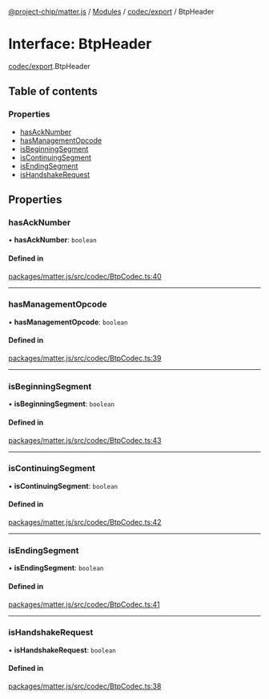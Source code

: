 [@project-chip/matter.js](../README.md) / [Modules](../modules.md) / [codec/export](../modules/codec_export.md) / BtpHeader

# Interface: BtpHeader

[codec/export](../modules/codec_export.md).BtpHeader

## Table of contents

### Properties

- [hasAckNumber](codec_export.BtpHeader.md#hasacknumber)
- [hasManagementOpcode](codec_export.BtpHeader.md#hasmanagementopcode)
- [isBeginningSegment](codec_export.BtpHeader.md#isbeginningsegment)
- [isContinuingSegment](codec_export.BtpHeader.md#iscontinuingsegment)
- [isEndingSegment](codec_export.BtpHeader.md#isendingsegment)
- [isHandshakeRequest](codec_export.BtpHeader.md#ishandshakerequest)

## Properties

### hasAckNumber

• **hasAckNumber**: `boolean`

#### Defined in

[packages/matter.js/src/codec/BtpCodec.ts:40](https://github.com/project-chip/matter.js/blob/c15b1068/packages/matter.js/src/codec/BtpCodec.ts#L40)

___

### hasManagementOpcode

• **hasManagementOpcode**: `boolean`

#### Defined in

[packages/matter.js/src/codec/BtpCodec.ts:39](https://github.com/project-chip/matter.js/blob/c15b1068/packages/matter.js/src/codec/BtpCodec.ts#L39)

___

### isBeginningSegment

• **isBeginningSegment**: `boolean`

#### Defined in

[packages/matter.js/src/codec/BtpCodec.ts:43](https://github.com/project-chip/matter.js/blob/c15b1068/packages/matter.js/src/codec/BtpCodec.ts#L43)

___

### isContinuingSegment

• **isContinuingSegment**: `boolean`

#### Defined in

[packages/matter.js/src/codec/BtpCodec.ts:42](https://github.com/project-chip/matter.js/blob/c15b1068/packages/matter.js/src/codec/BtpCodec.ts#L42)

___

### isEndingSegment

• **isEndingSegment**: `boolean`

#### Defined in

[packages/matter.js/src/codec/BtpCodec.ts:41](https://github.com/project-chip/matter.js/blob/c15b1068/packages/matter.js/src/codec/BtpCodec.ts#L41)

___

### isHandshakeRequest

• **isHandshakeRequest**: `boolean`

#### Defined in

[packages/matter.js/src/codec/BtpCodec.ts:38](https://github.com/project-chip/matter.js/blob/c15b1068/packages/matter.js/src/codec/BtpCodec.ts#L38)
